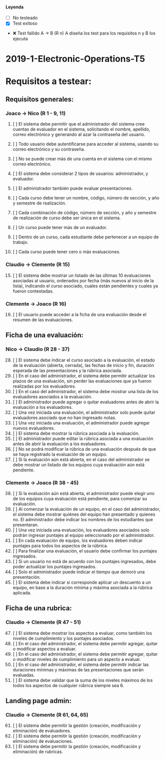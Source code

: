 #### Leyenda
- [ ] No testeado
- [x] Test exitoso
- :x: Test fallido
A -> B (R n) A diseña los test para los requisitos n y B los ejecuta

# 2019-1-Electronic-Operations-T5
# Requisitos a testear:

## Requisitos generales:

### Joaco -> Nico (R 1 - 9, 11) 
 1. [ ] El sistema debe permitir que el administrador del sistema cree cuentas de
evaluador en el sistema, solicitando el nombre, apellido, correo electrónico y
generando al azar la contraseña del usuario.
 2. [ ] Todo usuario debe autentificarse para acceder al sistema, usando su correo
electrónico y su contraseña.
 3. [ ] No se puede crear más de una cuenta en el sistema con el mismo correo
electrónico.
 4. [ ] El sistema debe considerar 2 tipos de usuarios: administrador, y evaluador.
 5. [ ] El administrador también puede evaluar presentaciones.
 6. [ ] Cada curso debe tener un nombre, código, número de sección, y año y semestre
de realización.
 7. [ ] Cada combinación de código, número de sección, y año y semestre de
realización de curso debe ser única en el sistema.
 8. [ ] Un curso puede tener más de un evaluador.
 9. [ ] Dentro de un curso, cada estudiante debe pertenecer a un equipo de trabajo.


 11. [ ] Cada curso puede tener cero o más evaluaciones.

### Claudio -> Clemente (R 15)
 15. [ ]  El sistema debe mostrar un listado de las últimas 10 evaluaciones asociadas al
usuario, ordenados por fecha (más nuevos al inicio de la lista), indicando el
curso asociado, cuales están pendientes y cuales ya fueron contestadas.

### Clemente -> Joaco (R 16)
 16. [ ]  El usuario puede acceder a la ficha de una evaluación desde el resumen de las
evaluaciones.

## Ficha de una evaluación:

### Nico -> Claudio (R 28 - 37)
28. [ ] El sistema debe indicar el curso asociado a la evaluación, el estado de la
evaluación (abierta, cerrada), las fechas de inicio y fin, duración esperada de las
presentaciones y la rúbrica asociada.
29. [ ] En el caso del administrador, el sistema debe permitir actualizar los plazos de
una evaluación, sin perder las evaluaciones que ya fueron realizadas por los
evaluadores.
30. [ ] En el caso del administrador, el sistema debe mostrar una lista de los
evaluadores asociados a la evaluación.
31. [ ] El administrador puede agregar o quitar evaluadores antes de abrir la evaluación
a los evaluadores.
32. [ ] Una vez iniciada una evaluación, el administrador solo puede quitar evaluadores
asociado que no han ingresado notas.
33. [ ] Una vez iniciada una evaluación, el administrador puede agregar nuevos
evaluadores.
34. [ ] El sistema debe mostrar la rúbrica asociada a la evaluación.
35. [ ] El administrador puede editar la rúbrica asociada a una evaluación antes de abrir
la evaluación a los evaluadores.
36. [ ] No se podrá modificar la rúbrica de una evaluación después de que se haya
registrado la evaluación de un equipo.
37. [ ] Si la evaluación aún está abierta, en el caso del administrador se debe mostrar
un listado de los equipos cuya evaluación aún está pendiente.

### Clemente -> Joaco (R 38 - 45)
38. [ ] Si la evaluación aún está abierta, el administrador puede elegir uno de los
equipos cuya evaluación está pendiente, para comenzar su evaluación.
39. [ ] Al comenzar la evaluación de un equipo, en el caso del administrador, el sistema
debe mostrar quiénes del equipo han presentado y quienes no. El administrador
debe indicar los nombres de los estudiantes que presentaran.
40. [ ] Una vez iniciada una evaluación, los evaluadores asociados solo podrán
ingresar puntajes al equipo seleccionado por el administrador.
41. [ ] En cada evaluación de equipo, los evaluadores deben indicar puntajes para
todos los aspectos de la rúbrica.
42. [ ] Para finalizar una evaluación, el usuario debe confirmar los puntajes ingresados.
43. [ ] Si un usuario no está de acuerdo con los puntajes ingresados, debe poder
actualizar los puntajes ingresados.
44. [ ] Solo el administrador puede indicar el tiempo que demoró una presentación.
45. [ ] El sistema debe indicar si corresponde aplicar un descuento a un equipo, en
base a la duración mínima y máxima asociada a la rúbrica aplicada.

## Ficha de una rubrica:

### Claudio -> Clemente (R 47 - 51)
47. [ ] El sistema debe mostrar los aspectos a evaluar, como también los niveles de
cumplimiento y los puntajes asociados.
48. [ ] En el caso del administrador, el sistema debe permitir agregar, quitar o modificar
aspectos a evaluar.
49. [ ] En el caso del administrador, el sistema debe permitir agregar, quitar o modificar
niveles de cumplimiento para un aspecto a evaluar.
50. [ ] En el caso del administrador, el sistema debe permitir indicar las duraciones
mínimas y máximas de las presentaciones que serán evaluadas.
51. [ ] El sistema debe validar que la suma de los niveles máximos de los todos los
aspectos de cualquier rúbrica siempre sea 6.

## Landing page admin:

### Claudio -> Clemente (R 61, 64, 65)
61. [ ] El sistema debe permitir la gestión (creación, modificación y eliminación) de evaluadores.
64. [ ] El sistema debe permitir la gestión (creación, modificación y eliminación) de
evaluaciones.
65. [ ] El sistema debe permitir la gestión (creación, modificación y eliminación) de
rubricas.
